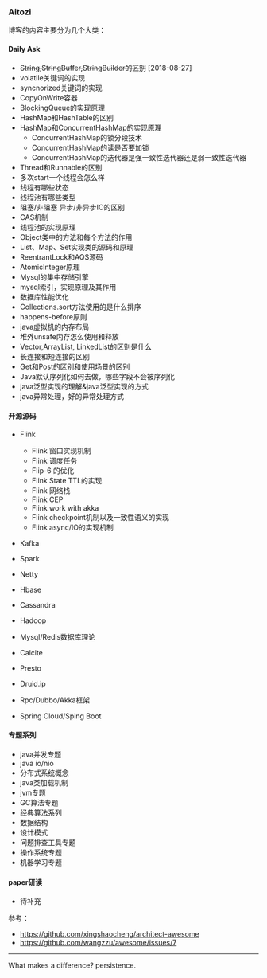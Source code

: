 ### Aitozi

博客的内容主要分为几个大类：

#### Daily Ask

- ~~String,StringBuffer,StringBuilder的区别~~ [2018-08-27]
- volatile关键词的实现
- syncnorized关键词的实现
- CopyOnWrite容器
- BlockingQueue的实现原理
- HashMap和HashTable的区别
- HashMap和ConcurrentHashMap的实现原理
  - ConcurrentHashMap的锁分段技术
  - ConcurrentHashMap的读是否要加锁
  - ConcurrentHashMap的迭代器是强一致性迭代器还是弱一致性迭代器
- Thread和Runnable的区别
- 多次start一个线程会怎么样
- 线程有哪些状态
- 线程池有哪些类型
- 阻塞/非阻塞 异步/非异步IO的区别
- CAS机制
- 线程池的实现原理
- Object类中的方法和每个方法的作用
- List、Map、Set实现类的源码和原理
- ReentrantLock和AQS源码
- AtomicInteger原理
- Mysql的集中存储引擎
- mysql索引，实现原理及其作用
- 数据库性能优化
- Collections.sort方法使用的是什么排序
- happens-before原则
- java虚拟机的内存布局
- 堆外unsafe内存怎么使用和释放
- Vector,ArrayList, LinkedList的区别是什么
- 长连接和短连接的区别
- Get和Post的区别和使用场景的区别
- Java默认序列化如何去做，哪些字段不会被序列化
- java泛型实现的理解&java泛型实现的方式
- java异常处理，好的异常处理方式

#### 开源源码

- Flink
  - Flink 窗口实现机制
  - Flink 调度任务
  - Flip-6 的优化
  - Flink State TTL的实现
  - Flink 网络栈
  - Flink CEP
  - Flink work with akka
  - Flink checkpoint机制以及一致性语义的实现
  - Flink async/IO的实现机制
  
- Kafka
- Spark
- Netty
- Hbase
- Cassandra
- Hadoop
- Mysql/Redis数据库理论
- Calcite
- Presto
- Druid.ip
- Rpc/Dubbo/Akka框架
- Spring Cloud/Sping Boot

#### 专题系列

- java并发专题
- java io/nio
- 分布式系统概念
- java类加载机制
- jvm专题
- GC算法专题
- 经典算法系列
- 数据结构
- 设计模式
- 问题排查工具专题
- 操作系统专题
- 机器学习专题

#### paper研读

- 待补充

参考：

- <https://github.com/xingshaocheng/architect-awesome>
- <https://github.com/wangzzu/awesome/issues/7>

---
What makes a difference? persistence.
